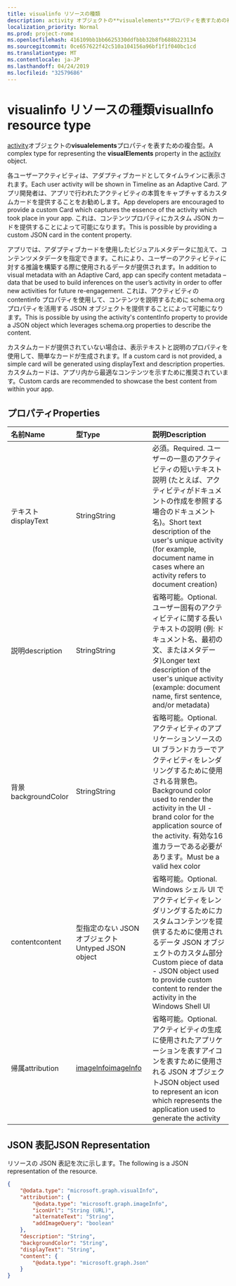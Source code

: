 ```yaml
---
title: visualinfo リソースの種類
description: activity オブジェクトの**visualelements**プロパティを表すための複合型。
localization_priority: Normal
ms.prod: project-rome
ms.openlocfilehash: 416109bb1bb6625330ddfbbb32b8fb688b223134
ms.sourcegitcommit: 0ce657622f42c510a104156a96bf1f1f040bc1cd
ms.translationtype: MT
ms.contentlocale: ja-JP
ms.lasthandoff: 04/24/2019
ms.locfileid: "32579686"
---
```

# <a name="visualinfo-resource-type"></a><span data-ttu-id="02895-103">visualinfo リソースの種類</span><span class="sxs-lookup"><span data-stu-id="02895-103">visualInfo resource type</span></span>

<span data-ttu-id="02895-104">[activity](../resources/projectrome-activity.md)オブジェクトの**visualelements**プロパティを表すための複合型。</span><span class="sxs-lookup"><span data-stu-id="02895-104">A complex type for representing the **visualElements** property in the [activity](../resources/projectrome-activity.md) object.</span></span>

<span data-ttu-id="02895-105">各ユーザーアクティビティは、アダプティブカードとしてタイムラインに表示されます。</span><span class="sxs-lookup"><span data-stu-id="02895-105">Each user activity will be shown in Timeline as an Adaptive Card.</span></span> <span data-ttu-id="02895-106">アプリ開発者は、アプリで行われたアクティビティの本質をキャプチャするカスタムカードを提供することをお勧めします。</span><span class="sxs-lookup"><span data-stu-id="02895-106">App developers are encouraged to provide a custom Card which captures the essence of the activity which took place in your app.</span></span> <span data-ttu-id="02895-107">これは、コンテンツプロパティにカスタム JSON カードを提供することによって可能になります。</span><span class="sxs-lookup"><span data-stu-id="02895-107">This is possible by providing a custom JSON card in the content property.</span></span>

<span data-ttu-id="02895-108">アプリでは、アダプティブカードを使用したビジュアルメタデータに加えて、コンテンツメタデータを指定できます。これにより、ユーザーのアクティビティに対する推論を構築する際に使用されるデータが提供されます。</span><span class="sxs-lookup"><span data-stu-id="02895-108">In addition to visual metadata with an Adaptive Card, app can specify content metadata – data that be used to build inferences on the user’s activity in order to offer new activities for future re-engagement.</span></span> <span data-ttu-id="02895-109">これは、アクティビティの contentinfo プロパティを使用して、コンテンツを説明するために schema.org プロパティを活用する JSON オブジェクトを提供することによって可能になります。</span><span class="sxs-lookup"><span data-stu-id="02895-109">This is possible by using the activity's contentInfo property to provide a JSON object which leverages schema.org properties to describe the content.</span></span>

<span data-ttu-id="02895-110">カスタムカードが提供されていない場合は、表示テキストと説明のプロパティを使用して、簡単なカードが生成されます。</span><span class="sxs-lookup"><span data-stu-id="02895-110">If a custom card is not provided, a simple card will be generated using displayText and description properties.</span></span> <span data-ttu-id="02895-111">カスタムカードは、アプリ内から最適なコンテンツを示すために推奨されています。</span><span class="sxs-lookup"><span data-stu-id="02895-111">Custom cards are recommended to showcase the best content from within your app.</span></span>

## <a name="properties"></a><span data-ttu-id="02895-112">プロパティ</span><span class="sxs-lookup"><span data-stu-id="02895-112">Properties</span></span>

|<span data-ttu-id="02895-113">名前</span><span class="sxs-lookup"><span data-stu-id="02895-113">Name</span></span> | <span data-ttu-id="02895-114">型</span><span class="sxs-lookup"><span data-stu-id="02895-114">Type</span></span> | <span data-ttu-id="02895-115">説明</span><span class="sxs-lookup"><span data-stu-id="02895-115">Description</span></span>|
|:----|:------|:-----------|
|<span data-ttu-id="02895-116">テキスト</span><span class="sxs-lookup"><span data-stu-id="02895-116">displayText</span></span> | <span data-ttu-id="02895-117">String</span><span class="sxs-lookup"><span data-stu-id="02895-117">String</span></span> | <span data-ttu-id="02895-118">必須。</span><span class="sxs-lookup"><span data-stu-id="02895-118">Required.</span></span> <span data-ttu-id="02895-119">ユーザーの一意のアクティビティの短いテキスト説明 (たとえば、アクティビティがドキュメントの作成を参照する場合のドキュメント名)。</span><span class="sxs-lookup"><span data-stu-id="02895-119">Short text description of the user's unique activity (for example, document name in cases where an activity refers to document creation)</span></span>|
|<span data-ttu-id="02895-120">説明</span><span class="sxs-lookup"><span data-stu-id="02895-120">description</span></span> | <span data-ttu-id="02895-121">String</span><span class="sxs-lookup"><span data-stu-id="02895-121">String</span></span> | <span data-ttu-id="02895-122">省略可能。</span><span class="sxs-lookup"><span data-stu-id="02895-122">Optional.</span></span> <span data-ttu-id="02895-123">ユーザー固有のアクティビティに関する長いテキストの説明 (例: ドキュメント名、最初の文、またはメタデータ)</span><span class="sxs-lookup"><span data-stu-id="02895-123">Longer text description of the user's unique activity (example: document name, first sentence, and/or metadata)</span></span>|
|<span data-ttu-id="02895-124">背景</span><span class="sxs-lookup"><span data-stu-id="02895-124">backgroundColor</span></span> | <span data-ttu-id="02895-125">String</span><span class="sxs-lookup"><span data-stu-id="02895-125">String</span></span> | <span data-ttu-id="02895-126">省略可能。</span><span class="sxs-lookup"><span data-stu-id="02895-126">Optional.</span></span> <span data-ttu-id="02895-127">アクティビティのアプリケーションソースの UI ブランドカラーでアクティビティをレンダリングするために使用される背景色。</span><span class="sxs-lookup"><span data-stu-id="02895-127">Background color used to render the activity in the UI - brand color for the application source of the activity.</span></span> <span data-ttu-id="02895-128">有効な16進カラーである必要があります。</span><span class="sxs-lookup"><span data-stu-id="02895-128">Must be a valid hex color</span></span>|
|<span data-ttu-id="02895-129">content</span><span class="sxs-lookup"><span data-stu-id="02895-129">content</span></span> | <span data-ttu-id="02895-130">型指定のない JSON オブジェクト</span><span class="sxs-lookup"><span data-stu-id="02895-130">Untyped JSON object</span></span> | <span data-ttu-id="02895-131">省略可能。</span><span class="sxs-lookup"><span data-stu-id="02895-131">Optional.</span></span> <span data-ttu-id="02895-132">Windows シェル UI でアクティビティをレンダリングするためにカスタムコンテンツを提供するために使用されるデータ JSON オブジェクトのカスタム部分</span><span class="sxs-lookup"><span data-stu-id="02895-132">Custom piece of data - JSON object used to provide custom content to render the activity in the Windows Shell UI</span></span>|
|<span data-ttu-id="02895-133">帰属</span><span class="sxs-lookup"><span data-stu-id="02895-133">attribution</span></span> | [<span data-ttu-id="02895-134">imageInfo</span><span class="sxs-lookup"><span data-stu-id="02895-134">imageInfo</span></span>](../resources/projectrome-imageinfo.md) | <span data-ttu-id="02895-135">省略可能。</span><span class="sxs-lookup"><span data-stu-id="02895-135">Optional.</span></span> <span data-ttu-id="02895-136">アクティビティの生成に使用されたアプリケーションを表すアイコンを表すために使用される JSON オブジェクト</span><span class="sxs-lookup"><span data-stu-id="02895-136">JSON object used to represent an icon which represents the application used to generate the activity</span></span>|

## <a name="json-representation"></a><span data-ttu-id="02895-137">JSON 表記</span><span class="sxs-lookup"><span data-stu-id="02895-137">JSON Representation</span></span>

<span data-ttu-id="02895-138">リソースの JSON 表記を次に示します。</span><span class="sxs-lookup"><span data-stu-id="02895-138">The following is a JSON representation of the resource.</span></span>

<!-- {
  "blockType": "resource",
  "optionalProperties": [
    "attribution",
    "description",
    "backgroundColor",
    "content"
  ],
  "@odata.type": "microsoft.graph.visualInfo"
}-->

```json
{
    "@odata.type": "microsoft.graph.visualInfo",
    "attribution": {
        "@odata.type": "microsoft.graph.imageInfo",
        "iconUrl": "String (URL)",
        "alternateText": "String",
        "addImageQuery": "boolean"
    },
    "description": "String",
    "backgroundColor": "String",
    "displayText": "String",
    "content": {
        "@odata.type": "microsoft.graph.Json"
    }
}
```

<!-- uuid: 8fcb5dbc-d5aa-4681-8e31-b001d5168d79
2017-06-07 14:57:30 UTC -->
<!-- {
  "type": "#page.annotation",
  "description": "visualinfo resource",
  "keywords": "",
  "section": "documentation",
  "tocPath": ""
}-->
